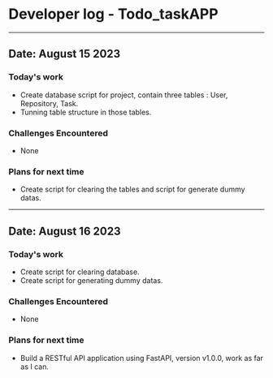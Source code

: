 # Developer log - Todo_taskAPP
---
## Date: August 15 2023
### Today's work
- Create database script for project, contain three tables : User, Repository, Task.
- Tunning table structure in those tables.
### Challenges Encountered
- None
### Plans for next time
- Create script for clearing the tables and script for generate dummy datas.
---
## Date: August 16 2023
### Today's work
- Create script for clearing database.
- Create script for generating dummy datas.
### Challenges Encountered
- None
### Plans for next time
- Build a RESTful API application using FastAPI, version v1.0.0, work as far as I can.